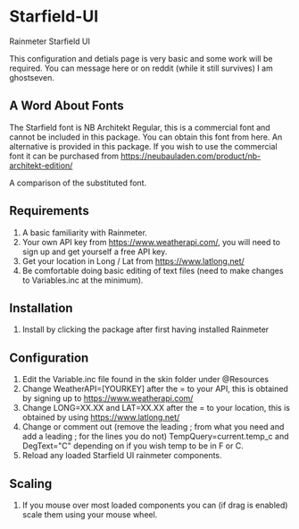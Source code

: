 # Starfield-UI
Rainmeter Starfield UI 

This configuration and detials page is very basic and some work will be required.  You can message here or on reddit (while it still survives) I am ghostseven.

## A Word About Fonts

The Starfield font is NB Architekt Regular, this is a commercial font and cannot be included in this package. You can obtain this font from here.  An alternative is provided in this package. If you wish to use the commercial font it can be purchased from https://neubauladen.com/product/nb-architekt-edition/

A comparison of the substituted font.

## Requirements

1. A basic familiarity with Rainmeter.
2. Your own API key from https://www.weatherapi.com/, you will need to sign up and get yourself a free API key.
3. Get your location in Long / Lat from https://www.latlong.net/
4. Be comfortable doing basic editing of text files (need to make changes to Variables.inc at the minimum).

## Installation

1. Install by clicking the package after first having installed Rainmeter

## Configuration 

1. Edit the Variable.inc file found in the skin folder under @Resources
2. Change WeatherAPI=[YOURKEY] after the = to your API, this is obtained by signing up to https://www.weatherapi.com/
3. Change LONG=XX.XX and LAT=XX.XX after the = to your location, this is obtained by using https://www.latlong.net/
4. Change or comment out (remove the leading ; from what you need and add a leading ; for the lines you do not) TempQuery=current.temp_c and DegText="C" depending on if you wish temp to be in F or C.
5. Reload any loaded Starfield UI rainmeter components.

## Scaling 

1. If you mouse over most loaded components you can (if drag is enabled) scale them using your mouse wheel.

